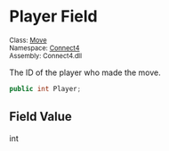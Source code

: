 # Player Field

<sub>Class: [Move](../Move.md)  
Namespace: [Connect4](../../Connect4.md)  
Assembly: Connect4.dll</sub>

The ID of the player who made the move.

```cs
public int Player;
```

## Field Value
int